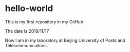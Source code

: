 # hello-world
This is my first repository in my GitHub

The date is 2019/11/17

Now I am in my laboratory at Beijing University of Posts and Telecommunicaitons.

